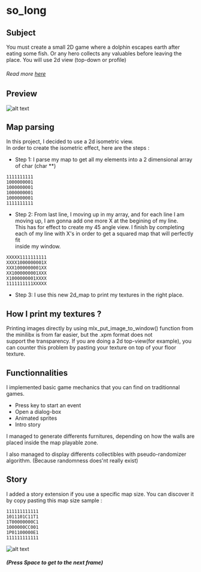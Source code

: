 # so_long
## Subject
You must create a small 2D game where a dolphin
escapes earth after eating some fish. Or any hero
collects any valuables before leaving the place.
You will use 2d view (top-down or profile)
###### Read more [here](https://cdn.intra.42.fr/pdf/pdf/34601/en.subject.pdf)

## Preview
![alt text](https://github.com/ethan0905/so_long-new-version/blob/master/textures/preview_dialogbox.png?raw=true)

## Map parsing
In this project, I decided to use a 2d isometric view.  
In order to create the isometric effect, here are the steps :
* Step 1: I parse my map to get all my elements into a 2 dimensional array of char (char **)  
```
1111111111
1000000001
1000000001
1000000001
1000000001
1111111111
```
* Step 2: From last line, I moving up in my array, and for each line I am moving up, I am gonna add one more X at the begining of my line.  
This has for effect to create my 45 angle view. I finish by completing each of my line with X's in order to get a squared map that will perfectly fit  
inside my window.
```
XXXXX1111111111
XXXX1000000001X
XXX1000000001XX
XX1000000001XXX
X1000000001XXXX
1111111111XXXXX
```
* Step 3: I use this new 2d_map to print my textures in the right place.

## How I print my textures ?
Printing images directly by using mlx_put_image_to_window() function from the minilibx is from far easier, but the .xpm format does not  
support the transparency. If you are doing a 2d top-view(for example), you can counter this problem by pasting your texture on top of your floor  
texture.

## Functionnalities
I implemented basic game mechanics that you can find on traditionnal games.  
* Press key to start an event  
* Open a dialog-box  
* Animated sprites
* Intro story

I managed to generate differents furnitures, depending on how the walls are placed inside the map playable zone.  

I also managed to display differents collectibles with pseudo-randomizer algorithm. (Because randomness does'nt really exist)  

## Story
I added a story extension if you use a specific map size. You can discover it by copy pasting this map size sample :
```
111111111111
1011101C11T1
1T00000000C1
1000000CC001
1P01100000E1
111111111111
```
![alt text](https://github.com/ethan0905/so_long-new-version/blob/master/textures/preview_story.png?raw=true)
##### (Press Space to get to the next frame)
